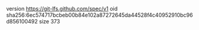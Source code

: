version https://git-lfs.github.com/spec/v1
oid sha256:6ec574717bcbeb00b84e102a87272645da44528f4c40952910bc96d856100492
size 373
